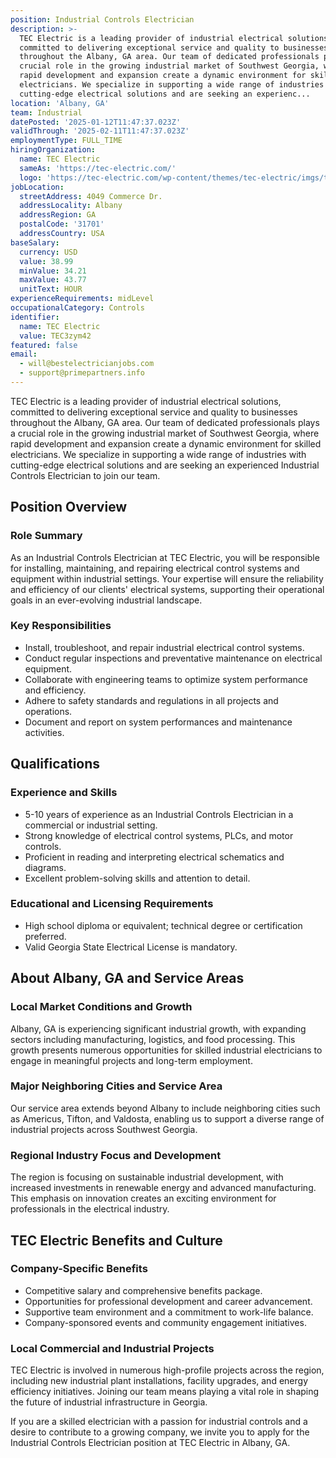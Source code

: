 ```yaml
---
position: Industrial Controls Electrician
description: >-
  TEC Electric is a leading provider of industrial electrical solutions,
  committed to delivering exceptional service and quality to businesses
  throughout the Albany, GA area. Our team of dedicated professionals plays a
  crucial role in the growing industrial market of Southwest Georgia, where
  rapid development and expansion create a dynamic environment for skilled
  electricians. We specialize in supporting a wide range of industries with
  cutting-edge electrical solutions and are seeking an experienc...
location: 'Albany, GA'
team: Industrial
datePosted: '2025-01-12T11:47:37.023Z'
validThrough: '2025-02-11T11:47:37.023Z'
employmentType: FULL_TIME
hiringOrganization:
  name: TEC Electric
  sameAs: 'https://tec-electric.com/'
  logo: 'https://tec-electric.com/wp-content/themes/tec-electric/imgs/tec-logo.png'
jobLocation:
  streetAddress: 4049 Commerce Dr.
  addressLocality: Albany
  addressRegion: GA
  postalCode: '31701'
  addressCountry: USA
baseSalary:
  currency: USD
  value: 38.99
  minValue: 34.21
  maxValue: 43.77
  unitText: HOUR
experienceRequirements: midLevel
occupationalCategory: Controls
identifier:
  name: TEC Electric
  value: TEC3zym42
featured: false
email:
  - will@bestelectricianjobs.com
  - support@primepartners.info
---
```




TEC Electric is a leading provider of industrial electrical solutions, committed to delivering exceptional service and quality to businesses throughout the Albany, GA area. Our team of dedicated professionals plays a crucial role in the growing industrial market of Southwest Georgia, where rapid development and expansion create a dynamic environment for skilled electricians. We specialize in supporting a wide range of industries with cutting-edge electrical solutions and are seeking an experienced Industrial Controls Electrician to join our team.

## Position Overview

### Role Summary
As an Industrial Controls Electrician at TEC Electric, you will be responsible for installing, maintaining, and repairing electrical control systems and equipment within industrial settings. Your expertise will ensure the reliability and efficiency of our clients' electrical systems, supporting their operational goals in an ever-evolving industrial landscape.

### Key Responsibilities
- Install, troubleshoot, and repair industrial electrical control systems.
- Conduct regular inspections and preventative maintenance on electrical equipment.
- Collaborate with engineering teams to optimize system performance and efficiency.
- Adhere to safety standards and regulations in all projects and operations.
- Document and report on system performances and maintenance activities.

## Qualifications

### Experience and Skills
- 5-10 years of experience as an Industrial Controls Electrician in a commercial or industrial setting.
- Strong knowledge of electrical control systems, PLCs, and motor controls.
- Proficient in reading and interpreting electrical schematics and diagrams.
- Excellent problem-solving skills and attention to detail.

### Educational and Licensing Requirements
- High school diploma or equivalent; technical degree or certification preferred.
- Valid Georgia State Electrical License is mandatory.

## About Albany, GA and Service Areas

### Local Market Conditions and Growth
Albany, GA is experiencing significant industrial growth, with expanding sectors including manufacturing, logistics, and food processing. This growth presents numerous opportunities for skilled industrial electricians to engage in meaningful projects and long-term employment.

### Major Neighboring Cities and Service Area
Our service area extends beyond Albany to include neighboring cities such as Americus, Tifton, and Valdosta, enabling us to support a diverse range of industrial projects across Southwest Georgia.

### Regional Industry Focus and Development
The region is focusing on sustainable industrial development, with increased investments in renewable energy and advanced manufacturing. This emphasis on innovation creates an exciting environment for professionals in the electrical industry.

## TEC Electric Benefits and Culture

### Company-Specific Benefits
- Competitive salary and comprehensive benefits package.
- Opportunities for professional development and career advancement.
- Supportive team environment and a commitment to work-life balance.
- Company-sponsored events and community engagement initiatives.

### Local Commercial and Industrial Projects
TEC Electric is involved in numerous high-profile projects across the region, including new industrial plant installations, facility upgrades, and energy efficiency initiatives. Joining our team means playing a vital role in shaping the future of industrial infrastructure in Georgia.

If you are a skilled electrician with a passion for industrial controls and a desire to contribute to a growing company, we invite you to apply for the Industrial Controls Electrician position at TEC Electric in Albany, GA.
